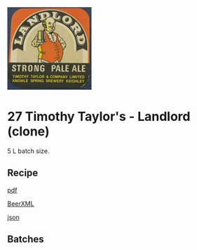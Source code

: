 ![logo](./27_Timothy_Taylors_Landlord_clone.jpeg)

# 27 Timothy Taylor's - Landlord (clone)

5 L batch size.

## Recipe

[pdf](./27_Timothy_Taylors_Landlord_clone.pdf)

[BeerXML](./27_Timothy_Taylors_Landlord_clone.xml)

[json](./27_Timothy_Taylors_Landlord_clone.json)

## Batches
